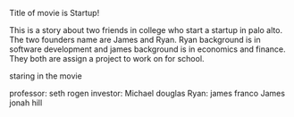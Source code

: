 
 Title of movie is Startup!


This is a story about two friends in college who start a startup
 in palo alto. The two founders name are James and Ryan. 
 Ryan background is in software development and james background is in economics and finance.
They both are assign a project to work on for school.
 
staring in the movie

professor: seth rogen
investor: Michael douglas 
Ryan: james franco
James jonah hill
